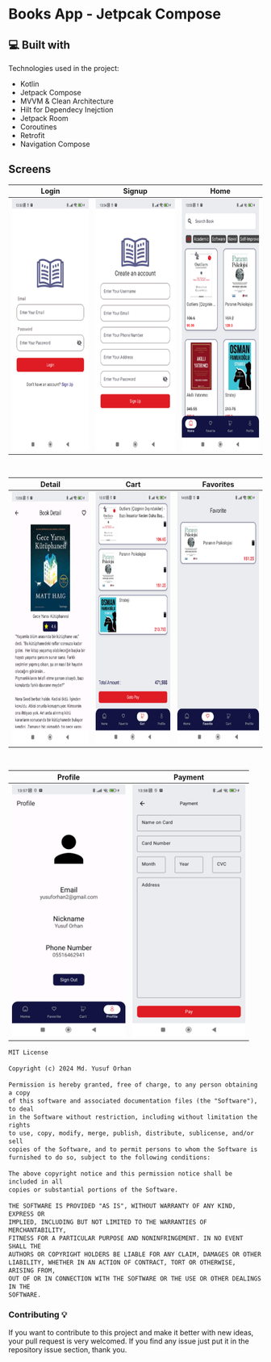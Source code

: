 # Books App - Jetpcak Compose

<h2>💻 Built with</h2>

Technologies used in the project:

*   Kotlin
*   Jetpack Compose
*   MVVM & Clean Architecture
*   Hilt for Dependecy Inejction
*   Jetpack Room
*   Coroutines
*   Retrofit
*   Navigation Compose

## Screens

| Login | Signup | Home |
| ------ | ---- | ------ |
|<img src="https://github.com/Yusuf-Orhan/BooksApp/blob/main/Screenshots/loginscreen.png" height="500"/>|<img src="https://github.com/Yusuf-Orhan/BooksApp/blob/main/Screenshots/signupscreen.png" height="500"/>|<img src="https://github.com/Yusuf-Orhan/BooksApp/blob/main/Screenshots/homescreen.png" height="500"/>|

</br>

| Detail | Cart | Favorites |
| --- | ------- | ------- |
|<img src="https://github.com/Yusuf-Orhan/BooksApp/blob/main/Screenshots/detailscreen.png" height="500"/>|<img src="https://github.com/Yusuf-Orhan/BooksApp/blob/main/Screenshots/cartscren.png" height="500"/>|<img src="https://github.com/Yusuf-Orhan/BooksApp/blob/main/Screenshots/favoritescreen.png" height="500"/>|

</br>

| Profile | Payment
| --------- | ------- |
|<img src="https://github.com/Yusuf-Orhan/BooksApp/blob/main/Screenshots/profilescreen.png"  height="500"/>|<img src="https://github.com/Yusuf-Orhan/BooksApp/blob/main/Screenshots/payscreen.png" height="500"/>|

```
MIT License

Copyright (c) 2024 Md. Yusuf Orhan

Permission is hereby granted, free of charge, to any person obtaining a copy
of this software and associated documentation files (the "Software"), to deal
in the Software without restriction, including without limitation the rights
to use, copy, modify, merge, publish, distribute, sublicense, and/or sell
copies of the Software, and to permit persons to whom the Software is
furnished to do so, subject to the following conditions:

The above copyright notice and this permission notice shall be included in all
copies or substantial portions of the Software.

THE SOFTWARE IS PROVIDED "AS IS", WITHOUT WARRANTY OF ANY KIND, EXPRESS OR
IMPLIED, INCLUDING BUT NOT LIMITED TO THE WARRANTIES OF MERCHANTABILITY,
FITNESS FOR A PARTICULAR PURPOSE AND NONINFRINGEMENT. IN NO EVENT SHALL THE
AUTHORS OR COPYRIGHT HOLDERS BE LIABLE FOR ANY CLAIM, DAMAGES OR OTHER
LIABILITY, WHETHER IN AN ACTION OF CONTRACT, TORT OR OTHERWISE, ARISING FROM,
OUT OF OR IN CONNECTION WITH THE SOFTWARE OR THE USE OR OTHER DEALINGS IN THE
SOFTWARE.
```

### Contributing 💡
If you want to contribute to this project and make it better with new ideas, your pull request is very welcomed.
If you find any issue just put it in the repository issue section, thank you.
